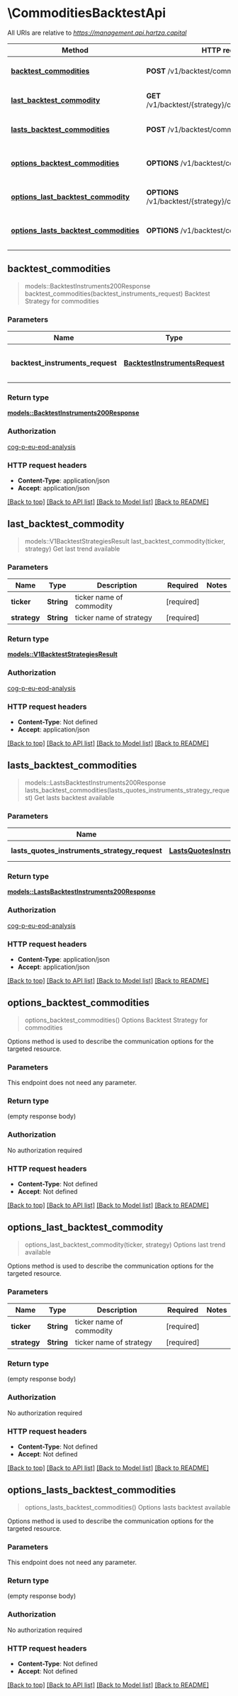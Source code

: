 # \CommoditiesBacktestApi

All URIs are relative to *https://management.api.hartza.capital*

Method | HTTP request | Description
------------- | ------------- | -------------
[**backtest_commodities**](CommoditiesBacktestApi.md#backtest_commodities) | **POST** /v1/backtest/commodities | Backtest Strategy for commodities
[**last_backtest_commodity**](CommoditiesBacktestApi.md#last_backtest_commodity) | **GET** /v1/backtest/{strategy}/commodity/{ticker}/last | Get last trend available
[**lasts_backtest_commodities**](CommoditiesBacktestApi.md#lasts_backtest_commodities) | **POST** /v1/backtest/commodities/lasts | Get lasts backtest available
[**options_backtest_commodities**](CommoditiesBacktestApi.md#options_backtest_commodities) | **OPTIONS** /v1/backtest/commodities | Options Backtest Strategy for commodities
[**options_last_backtest_commodity**](CommoditiesBacktestApi.md#options_last_backtest_commodity) | **OPTIONS** /v1/backtest/{strategy}/commodity/{ticker}/last | Options last trend available
[**options_lasts_backtest_commodities**](CommoditiesBacktestApi.md#options_lasts_backtest_commodities) | **OPTIONS** /v1/backtest/commodities/lasts | Options lasts backtest available



## backtest_commodities

> models::BacktestInstruments200Response backtest_commodities(backtest_instruments_request)
Backtest Strategy for commodities

### Parameters


Name | Type | Description  | Required | Notes
------------- | ------------- | ------------- | ------------- | -------------
**backtest_instruments_request** | [**BacktestInstrumentsRequest**](BacktestInstrumentsRequest.md) | SimulatorStrategiesBacktestRequest is used to specify the request for the SimulatorStrategiesBacktest API. | [required] |

### Return type

[**models::BacktestInstruments200Response**](BacktestInstruments_200_response.md)

### Authorization

[cog-p-eu-eod-analysis](../README.md#cog-p-eu-eod-analysis)

### HTTP request headers

- **Content-Type**: application/json
- **Accept**: application/json

[[Back to top]](#) [[Back to API list]](../README.md#documentation-for-api-endpoints) [[Back to Model list]](../README.md#documentation-for-models) [[Back to README]](../README.md)


## last_backtest_commodity

> models::V1BacktestStrategiesResult last_backtest_commodity(ticker, strategy)
Get last trend available

### Parameters


Name | Type | Description  | Required | Notes
------------- | ------------- | ------------- | ------------- | -------------
**ticker** | **String** | ticker name of commodity | [required] |
**strategy** | **String** | ticker name of strategy | [required] |

### Return type

[**models::V1BacktestStrategiesResult**](v1BacktestStrategiesResult.md)

### Authorization

[cog-p-eu-eod-analysis](../README.md#cog-p-eu-eod-analysis)

### HTTP request headers

- **Content-Type**: Not defined
- **Accept**: application/json

[[Back to top]](#) [[Back to API list]](../README.md#documentation-for-api-endpoints) [[Back to Model list]](../README.md#documentation-for-models) [[Back to README]](../README.md)


## lasts_backtest_commodities

> models::LastsBacktestInstruments200Response lasts_backtest_commodities(lasts_quotes_instruments_strategy_request)
Get lasts backtest available

### Parameters


Name | Type | Description  | Required | Notes
------------- | ------------- | ------------- | ------------- | -------------
**lasts_quotes_instruments_strategy_request** | [**LastsQuotesInstrumentsStrategyRequest**](LastsQuotesInstrumentsStrategyRequest.md) | Some Description | [required] |

### Return type

[**models::LastsBacktestInstruments200Response**](LastsBacktestInstruments_200_response.md)

### Authorization

[cog-p-eu-eod-analysis](../README.md#cog-p-eu-eod-analysis)

### HTTP request headers

- **Content-Type**: application/json
- **Accept**: application/json

[[Back to top]](#) [[Back to API list]](../README.md#documentation-for-api-endpoints) [[Back to Model list]](../README.md#documentation-for-models) [[Back to README]](../README.md)


## options_backtest_commodities

> options_backtest_commodities()
Options Backtest Strategy for commodities

Options method is used to describe the communication options for the targeted resource.

### Parameters

This endpoint does not need any parameter.

### Return type

 (empty response body)

### Authorization

No authorization required

### HTTP request headers

- **Content-Type**: Not defined
- **Accept**: Not defined

[[Back to top]](#) [[Back to API list]](../README.md#documentation-for-api-endpoints) [[Back to Model list]](../README.md#documentation-for-models) [[Back to README]](../README.md)


## options_last_backtest_commodity

> options_last_backtest_commodity(ticker, strategy)
Options last trend available

Options method is used to describe the communication options for the targeted resource.

### Parameters


Name | Type | Description  | Required | Notes
------------- | ------------- | ------------- | ------------- | -------------
**ticker** | **String** | ticker name of commodity | [required] |
**strategy** | **String** | ticker name of strategy | [required] |

### Return type

 (empty response body)

### Authorization

No authorization required

### HTTP request headers

- **Content-Type**: Not defined
- **Accept**: Not defined

[[Back to top]](#) [[Back to API list]](../README.md#documentation-for-api-endpoints) [[Back to Model list]](../README.md#documentation-for-models) [[Back to README]](../README.md)


## options_lasts_backtest_commodities

> options_lasts_backtest_commodities()
Options lasts backtest available

Options method is used to describe the communication options for the targeted resource.

### Parameters

This endpoint does not need any parameter.

### Return type

 (empty response body)

### Authorization

No authorization required

### HTTP request headers

- **Content-Type**: Not defined
- **Accept**: Not defined

[[Back to top]](#) [[Back to API list]](../README.md#documentation-for-api-endpoints) [[Back to Model list]](../README.md#documentation-for-models) [[Back to README]](../README.md)

